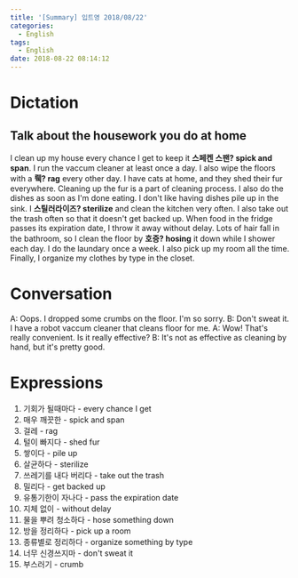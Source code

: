 ```yaml
---
title: '[Summary] 입트영 2018/08/22'
categories:
  - English
tags:
  - English
date: 2018-08-22 08:14:12
---
```


# Dictation
## Talk about the housework you do at home

I clean up my house every chance I get to keep it **스페켄 스팬? spick and span**. I run the vaccum cleaner at least once a day. I also wipe the floors with a **뤡? rag** every other day. I have cats at home, and they shed their fur everywhere. Cleaning up the fur is a part of cleaning process. I also do the dishes as soon as I'm done eating. I don't like having dishes pile up in the sink. I **스틸러라이즈? sterilize** and clean the kitchen very often. I also take out the trash often so that it doesn't get backed up. When food in the fridge passes its expiration date, I throw it away without delay. Lots of hair fall in the bathroom, so I clean the floor by **호증? hosing** it down while I shower each day. I do the laundary once a week. I also pick up my room all the time. Finally, I organize my clothes by type in the closet.

# Conversation
A: Oops. I dropped some crumbs on the floor. I'm so sorry.
B: Don't sweat it. I have a robot vaccum cleaner that cleans floor for me.
A: Wow! That's really convenient. Is it really effective?
B: It's not as effective as cleaning by hand, but it's pretty good.


# Expressions
1. 기회가 될때마다 - every chance I get
2. 매우 깨끗한 - spick and span
3. 걸레 - rag
4. 털이 빠지다 - shed fur
5. 쌓이다 - pile up
6. 살균하다 - sterilize
7. 쓰레기를 내다 버리다 - take out the trash
8. 밀리다 - get backed up
9. 유통기한이 자나다 - pass the expiration date
10. 지체 없이 - without delay
11. 물을 뿌려 청소하다 - hose something down
12. 방을 정리하다 - pick up a room
13. 종류별로 정리하다 - organize something by type
14. 너무 신경쓰지마 - don't sweat it
15. 부스러기 - crumb